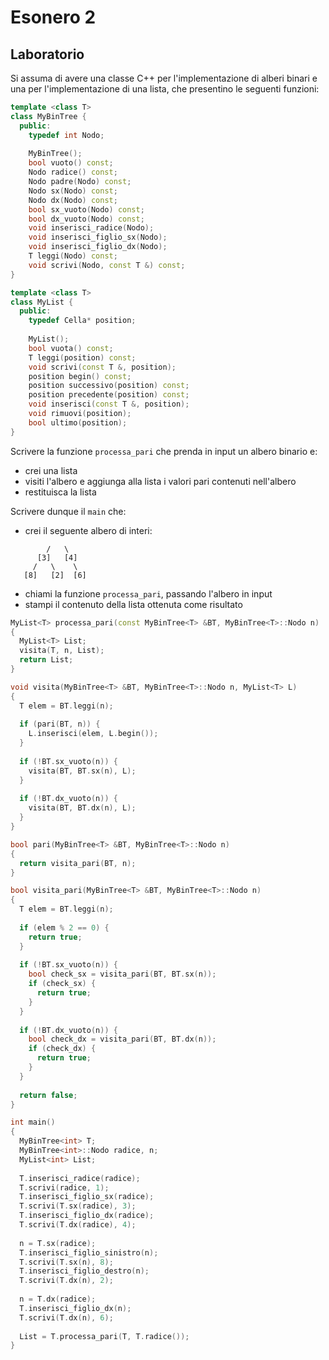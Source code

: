 # Esonero 2

## Laboratorio

Si assuma di avere una classe C++ per l'implementazione di alberi binari e una per l'implementazione di una lista, che presentino le seguenti funzioni:

```cpp
template <class T>
class MyBinTree {
  public:
    typedef int Nodo;
    
    MyBinTree();
    bool vuoto() const;
    Nodo radice() const;
    Nodo padre(Nodo) const;
    Nodo sx(Nodo) const;
    Nodo dx(Nodo) const;
    bool sx_vuoto(Nodo) const;
    bool dx_vuoto(Nodo) const;
    void inserisci_radice(Nodo);
    void inserisci_figlio_sx(Nodo);
    void inserisci_figlio_dx(Nodo);
    T leggi(Nodo) const;
    void scrivi(Nodo, const T &) const;
}
```

```cpp
template <class T>
class MyList {
  public:
    typedef Cella* position;
    
    MyList();
    bool vuota() const;
    T leggi(position) const;
    void scrivi(const T &, position);
    position begin() const;
    position successivo(position) const;
    position precedente(position) const;
    void inserisci(const T &, position);
    void rimuovi(position);
    bool ultimo(position);
}
```

Scrivere la funzione `processa_pari` che prenda in input un albero binario e:
- crei una lista
- visiti l'albero e aggiunga alla lista i valori pari contenuti nell'albero
- restituisca la lista

Scrivere dunque il `main` che:
- crei il seguente albero di interi:

```      [1]
        /   \
      [3]   [4]
     /   \    \
   [8]   [2]  [6]
```
- chiami la funzione `processa_pari`, passando l'albero in input
- stampi il contenuto della lista ottenuta come risultato

```cpp
MyList<T> processa_pari(const MyBinTree<T> &BT, MyBinTree<T>::Nodo n) 
{
  MyList<T> List;
  visita(T, n, List);
  return List;
}

void visita(MyBinTree<T> &BT, MyBinTree<T>::Nodo n, MyList<T> L) 
{
  T elem = BT.leggi(n);
  
  if (pari(BT, n)) {
    L.inserisci(elem, L.begin());
  }
  
  if (!BT.sx_vuoto(n)) {
    visita(BT, BT.sx(n), L);
  }
  
  if (!BT.dx_vuoto(n)) {
    visita(BT, BT.dx(n), L);
  }
}

bool pari(MyBinTree<T> &BT, MyBinTree<T>::Nodo n) 
{
  return visita_pari(BT, n);
}

bool visita_pari(MyBinTree<T> &BT, MyBinTree<T>::Nodo n) 
{
  T elem = BT.leggi(n);
  
  if (elem % 2 == 0) {
    return true;
  }
  
  if (!BT.sx_vuoto(n)) {
    bool check_sx = visita_pari(BT, BT.sx(n));
    if (check_sx) {
      return true;
    }
  }
  
  if (!BT.dx_vuoto(n)) {
    bool check_dx = visita_pari(BT, BT.dx(n));
    if (check_dx) {
      return true;
    }
  }
  
  return false;
}

int main()
{
  MyBinTree<int> T;
  MyBinTree<int>::Nodo radice, n;
  MyList<int> List;
  
  T.inserisci_radice(radice);
  T.scrivi(radice, 1);
  T.inserisci_figlio_sx(radice);
  T.scrivi(T.sx(radice), 3);
  T.inserisci_figlio_dx(radice);
  T.scrivi(T.dx(radice), 4);
  
  n = T.sx(radice);
  T.inserisci_figlio_sinistro(n);
  T.scrivi(T.sx(n), 8);
  T.inserisci_figlio_destro(n);
  T.scrivi(T.dx(n), 2);
  
  n = T.dx(radice);
  T.inserisci_figlio_dx(n);
  T.scrivi(T.dx(n), 6);
  
  List = T.processa_pari(T, T.radice());
}
```


